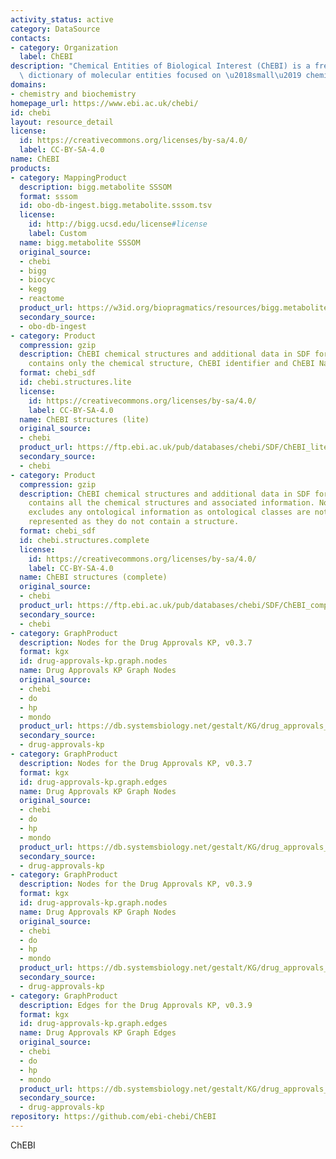 ```yaml
---
activity_status: active
category: DataSource
contacts:
- category: Organization
  label: ChEBI
description: "Chemical Entities of Biological Interest (ChEBI) is a freely available\
  \ dictionary of molecular entities focused on \u2018small\u2019 chemical compounds."
domains:
- chemistry and biochemistry
homepage_url: https://www.ebi.ac.uk/chebi/
id: chebi
layout: resource_detail
license:
  id: https://creativecommons.org/licenses/by-sa/4.0/
  label: CC-BY-SA-4.0
name: ChEBI
products:
- category: MappingProduct
  description: bigg.metabolite SSSOM
  format: sssom
  id: obo-db-ingest.bigg.metabolite.sssom.tsv
  license:
    id: http://bigg.ucsd.edu/license#license
    label: Custom
  name: bigg.metabolite SSSOM
  original_source:
  - chebi
  - bigg
  - biocyc
  - kegg
  - reactome
  product_url: https://w3id.org/biopragmatics/resources/bigg.metabolite/bigg.metabolite.sssom.tsv
  secondary_source:
  - obo-db-ingest
- category: Product
  compression: gzip
  description: ChEBI chemical structures and additional data in SDF format. This file
    contains only the chemical structure, ChEBI identifier and ChEBI Name.
  format: chebi_sdf
  id: chebi.structures.lite
  license:
    id: https://creativecommons.org/licenses/by-sa/4.0/
    label: CC-BY-SA-4.0
  name: ChEBI structures (lite)
  original_source:
  - chebi
  product_url: https://ftp.ebi.ac.uk/pub/databases/chebi/SDF/ChEBI_lite_3star.sdf.gz
  secondary_source:
  - chebi
- category: Product
  compression: gzip
  description: ChEBI chemical structures and additional data in SDF format. This file
    contains all the chemical structures and associated information. Note that it
    excludes any ontological information as ontological classes are not able to be
    represented as they do not contain a structure.
  format: chebi_sdf
  id: chebi.structures.complete
  license:
    id: https://creativecommons.org/licenses/by-sa/4.0/
    label: CC-BY-SA-4.0
  name: ChEBI structures (complete)
  original_source:
  - chebi
  product_url: https://ftp.ebi.ac.uk/pub/databases/chebi/SDF/ChEBI_complete_3star.sdf.gz
  secondary_source:
  - chebi
- category: GraphProduct
  description: Nodes for the Drug Approvals KP, v0.3.7
  format: kgx
  id: drug-approvals-kp.graph.nodes
  name: Drug Approvals KP Graph Nodes
  original_source:
  - chebi
  - do
  - hp
  - mondo
  product_url: https://db.systemsbiology.net/gestalt/KG/drug_approvals_kg_nodes_v0.3.7.tsv
  secondary_source:
  - drug-approvals-kp
- category: GraphProduct
  description: Nodes for the Drug Approvals KP, v0.3.7
  format: kgx
  id: drug-approvals-kp.graph.edges
  name: Drug Approvals KP Graph Nodes
  original_source:
  - chebi
  - do
  - hp
  - mondo
  product_url: https://db.systemsbiology.net/gestalt/KG/drug_approvals_kg_nodes_v0.3.7.tsv
  secondary_source:
  - drug-approvals-kp
- category: GraphProduct
  description: Nodes for the Drug Approvals KP, v0.3.9
  format: kgx
  id: drug-approvals-kp.graph.nodes
  name: Drug Approvals KP Graph Nodes
  original_source:
  - chebi
  - do
  - hp
  - mondo
  product_url: https://db.systemsbiology.net/gestalt/KG/drug_approvals_kg_nodes_v0.3.9.tsv
  secondary_source:
  - drug-approvals-kp
- category: GraphProduct
  description: Edges for the Drug Approvals KP, v0.3.9
  format: kgx
  id: drug-approvals-kp.graph.edges
  name: Drug Approvals KP Graph Edges
  original_source:
  - chebi
  - do
  - hp
  - mondo
  product_url: https://db.systemsbiology.net/gestalt/KG/drug_approvals_kg_edges_v0.3.9.tsv
  secondary_source:
  - drug-approvals-kp
repository: https://github.com/ebi-chebi/ChEBI
---
```

ChEBI